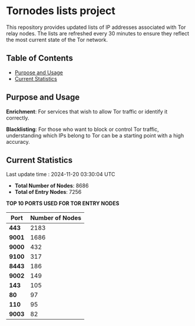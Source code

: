 # Tornodes lists project

This repository provides updated lists of IP addresses associated with Tor relay nodes. The lists are refreshed every 30 minutes to ensure they reflect the most current state of the Tor network.

## Table of Contents

- [Purpose and Usage](#purpose-and-usage)
- [Current Statistics](#current-statistics)


## Purpose and Usage

**Enrichment**: For services that wish to allow Tor traffic or identify it correctly.

**Blacklisting**: For those who want to block or control Tor traffic, understanding which IPs belong to Tor can be a starting point with a high accuracy.

## Current Statistics

Last update time : 2024-11-20 03:30:04 UTC

- **Total Number of Nodes**: 8686
- **Total of Entry Nodes**: 7256

**TOP 10 PORTS USED FOR TOR ENTRY NODES**

| **Port** | **Number of Nodes** |
|------|-----------------|
| **443**   | 2183  |
| **9001**   | 1686  |
| **9000**   | 432  |
| **9100**   | 317  |
| **8443**   | 186  |
| **9002**   | 149  |
| **143**   | 105  |
| **80**   | 97  |
| **110**   | 95  |
| **9003**   | 82  |

